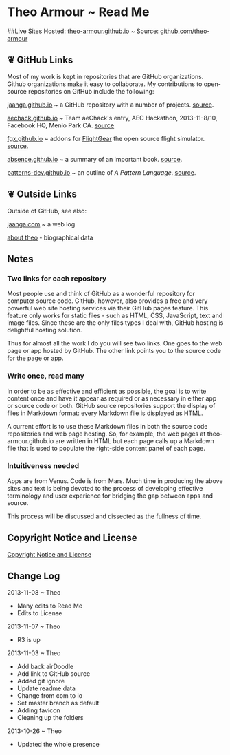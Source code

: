 Theo Armour ~ Read Me
======================

##Live Sites
Hosted: [theo-armour.github.io]( http://theo-armour.github.io/ ) ~ Source: [github.com/theo-armour]( https://github.com/theo-armour )

## &#x2766; GitHub Links
Most of my work is kept in repositories that are GitHub organizations. Github organizations make it easy to collaborate. 
My contributions to open-source repositories on GitHub include the following:
			
[jaanga.github.io]( http://jaanga.github.io ) ~ a GitHub repository with a number of projects. [source]( http://github.com/jaanga ).

[aechack.github.io]( http://aechack.github.io ) ~ Team aeChack's entry, AEC Hackathon, 2013-11-8/10, Facebook HQ, Menlo Park CA. [source]( http://github.com/aechack/aeChack.github.io )

[fgx.github.io]( http://fgx.github.io )  ~ addons for [FlightGear]( http://www.flightgear.org/ ) the open source flight simulator. [source]( http://github.com/fgx ).
			
[absence.github.io]( http://absence.github.io ) ~  a summary of an important book. [source]( http://github.com/absence ).
			
[patterns-dev.github.io]( http://patterns-dev.github.io ) ~ an outline of <i>A Pattern Language</i>. [source]( http://github.com/patterns-dev ).
			
<!--			
<a href=JavaScript:alert('hi');parent.ifr.src="home/r1/info-more.html"; >More</a> ~ work on theo-armour.github.io
-->

## &#x2766; Outside Links

Outside of GitHub, see also:
			
[jaanga.com]( http://jaanga.com ) ~ a web log

[about theo]( http://theoarmour.com/p/about-theo.html ) -  biographical data


## Notes 

### Two links for each repository
Most people use and think of GitHub as a wonderful repository for computer source code. 
GitHub, however, also provides a free and very powerful web site hosting services via their GitHub pages feature.
This feature only works for static files - such as HTML, CSS, JavaScript, text and image files. 
Since these are the only files types I deal with, GitHub hosting is delightful hosting solution.

Thus for almost all the work I do you will see two links. One goes to the web page or app hosted by GitHub. 
The other link points you to the source code for the page or app.

### Write once, read many
In order to be as effective and efficient as possible, the goal is to write content once and have it appear as required or as necessary in either app or source code or both.
GitHub source repositories support the display of files in Markdown format: every Markdown file is displayed as HTML.

A current effort is to use these Markdown files in both the source code repositories and web page hosting.
So, for example, the web pages at theo-armour.github.io are written in HTML but each page calls up a Markdown file 
that is used to populate the right-side content panel of each page.  

### Intuitiveness needed
Apps are from Venus. Code is from Mars. Much time in producing the above sites and text is being devoted 
to the process of developing effective terminology and user experience for bridging the gap between apps and source. 

This process will be discussed and dissected as the fullness of time.



## Copyright Notice and License
[ Copyright Notice and License ]( https://github.com/theo-armour/copyright-notice-and-license.md )



## Change Log

2013-11-08 ~ Theo

* Many edits to Read Me
* Edits to License
 
2013-11-07 ~ Theo

* R3 is up

2013-11-03 ~ Theo

* Add back airDoodle
* Add link to GitHub source
* Added git ignore
* Update readme data
* Change from com to io
* Set master branch as default
* Adding favicon
* Cleaning up the folders

2013-10-26 ~ Theo

* Updated the whole presence 